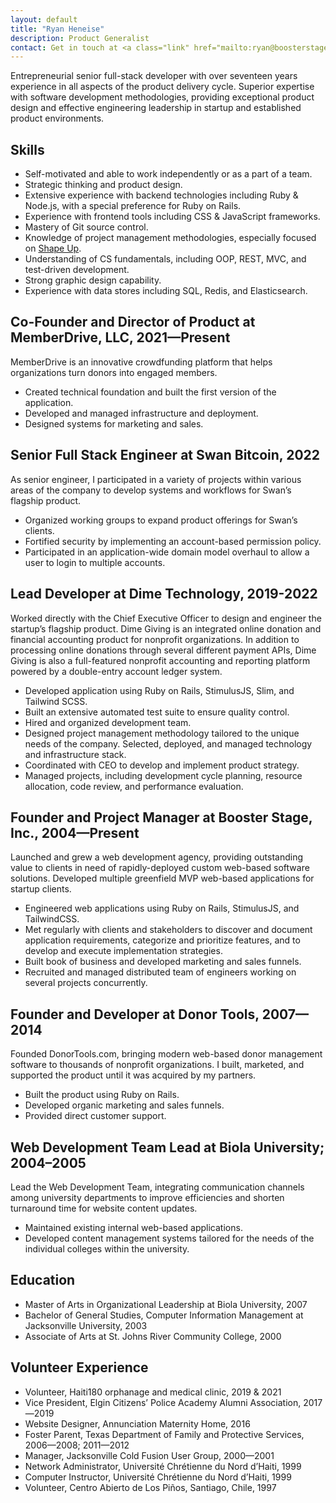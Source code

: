 ```yaml
---
layout: default
title: "Ryan Heneise"
description: Product Generalist
contact: Get in touch at <a class="link" href="mailto:ryan@boosterstage.com">ryan@boosterstage.com</a>
---
```


Entrepreneurial senior full-stack developer with over seventeen years experience in all aspects of the product delivery cycle. Superior expertise with software development methodologies, providing exceptional product design and effective engineering leadership in startup and established product environments.

## Skills

- Self-motivated and able to work independently or as a part of a team.
- Strategic thinking and product design.
- Extensive experience with backend technologies including Ruby & Node.js, with a special preference for Ruby on Rails.
- Experience with frontend tools including CSS & JavaScript frameworks.
- Mastery of Git source control.
- Knowledge of project management methodologies, especially focused on [Shape Up](https://basecamp.com/shapeup).
- Understanding of CS fundamentals, including OOP, REST, MVC, and test-driven development.
- Strong graphic design capability.
- Experience with data stores including SQL, Redis, and Elasticsearch.


## Co-Founder and Director of Product at MemberDrive, LLC, 2021—Present
MemberDrive is an innovative crowdfunding platform that helps organizations turn donors into engaged members. 
- Created technical foundation and built the first version of the application. 
- Developed and managed infrastructure and deployment. 
- Designed systems for marketing and sales.

## Senior Full Stack Engineer at Swan Bitcoin, 2022

As senior engineer, I participated in a variety of projects within various areas of the company to develop systems and workflows for Swan’s flagship product.
- Organized working groups to expand product offerings for Swan’s clients. 
- Fortified security by implementing an account-based permission policy.
- Participated in an application-wide domain model overhaul to allow a user to login to multiple accounts. 

## Lead Developer at Dime Technology, 2019-2022

Worked directly with the Chief Executive Officer to design and engineer the startup’s flagship product. Dime Giving is an integrated online donation and financial accounting product for nonprofit organizations. In addition to processing online donations through several different payment APIs, Dime Giving is also a full-featured nonprofit accounting and reporting platform powered by a double-entry account ledger system.
- Developed application using Ruby on Rails, StimulusJS, Slim, and Tailwind SCSS.
- Built an extensive automated test suite to ensure quality control.
- Hired and organized development team.
- Designed project management methodology tailored to the unique needs of the company. Selected, deployed, and managed technology and infrastructure stack.
- Coordinated with CEO to develop and implement product strategy.
- Managed projects, including development cycle planning, resource allocation, code review, and performance evaluation.

## Founder and Project Manager at Booster Stage, Inc., 2004—Present

Launched and grew a web development agency, providing outstanding value to clients in need of rapidly-deployed custom web-based software solutions. Developed multiple greenfield MVP web-based applications for startup clients.
- Engineered web applications using Ruby on Rails, StimulusJS, and TailwindCSS.
- Met regularly with clients and stakeholders to discover and document application requirements, categorize and prioritize features, and to develop and execute implementation strategies.
- Built book of business and developed marketing and sales funnels.
- Recruited and managed distributed team of engineers working on several projects concurrently.


## Founder and Developer at Donor Tools, 2007—2014

Founded DonorTools.com, bringing modern web-based donor management software to thousands of nonprofit organizations. I built, marketed, and supported the product until it was acquired by my partners.
- Built the product using Ruby on Rails. 
- Developed organic marketing and sales funnels. 
- Provided direct customer support.

## Web Development Team Lead at Biola University; 2004–2005

Lead the Web Development Team, integrating communication channels among university departments to improve efficiencies and shorten turnaround time for website content updates.
- Maintained existing internal web-based applications.
- Developed content management systems tailored for the needs of the individual colleges within the university.

## Education

- Master of Arts in Organizational Leadership at Biola University, 2007
- Bachelor of General Studies, Computer Information Management at Jacksonville University, 2003 
- Associate of Arts at St. Johns River Community College, 2000

## Volunteer Experience

- Volunteer, Haiti180 orphanage and medical clinic, 2019 & 2021
- Vice President, Elgin Citizens’ Police Academy Alumni Association, 2017—2019
- Website Designer, Annunciation Maternity Home, 2016
- Foster Parent, Texas Department of Family and Protective Services, 2006—2008; 2011—2012 
- Manager, Jacksonville Cold Fusion User Group, 2000—2001
- Network Administrator, Université Chrétienne du Nord d’Haiti, 1999
- Computer Instructor, Université Chrétienne du Nord d’Haiti, 1999
- Volunteer, Centro Abierto de Los Piños, Santiago, Chile, 1997